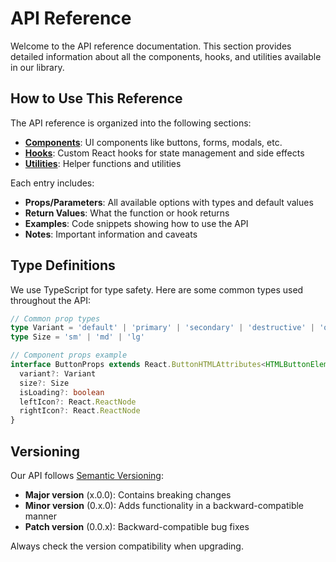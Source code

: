 
# API Reference

Welcome to the API reference documentation. This section provides detailed information about all the components, hooks, and utilities available in our library.

## How to Use This Reference

The API reference is organized into the following sections:

- **[Components](/api/components)**: UI components like buttons, forms, modals, etc.
- **[Hooks](/api/hooks)**: Custom React hooks for state management and side effects
- **[Utilities](/api/utilities)**: Helper functions and utilities

Each entry includes:

- **Props/Parameters**: All available options with types and default values
- **Return Values**: What the function or hook returns
- **Examples**: Code snippets showing how to use the API
- **Notes**: Important information and caveats

## Type Definitions

We use TypeScript for type safety. Here are some common types used throughout the API:

```typescript
// Common prop types
type Variant = 'default' | 'primary' | 'secondary' | 'destructive' | 'outline' | 'ghost'
type Size = 'sm' | 'md' | 'lg'

// Component props example
interface ButtonProps extends React.ButtonHTMLAttributes<HTMLButtonElement> {
  variant?: Variant
  size?: Size
  isLoading?: boolean
  leftIcon?: React.ReactNode
  rightIcon?: React.ReactNode
}
```

## Versioning

Our API follows [Semantic Versioning](https://semver.org/):

- **Major version** (x.0.0): Contains breaking changes
- **Minor version** (0.x.0): Adds functionality in a backward-compatible manner
- **Patch version** (0.0.x): Backward-compatible bug fixes

Always check the version compatibility when upgrading.
